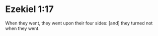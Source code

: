 # Ezekiel 1:17

When they went, they went upon their four sides: [and] they turned not when they went.